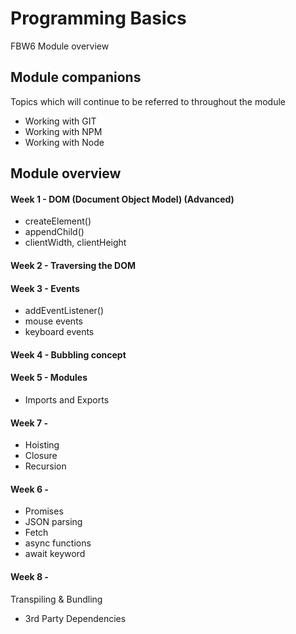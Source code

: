 # Programming Basics

FBW6 Module overview

## Module companions

Topics which will continue to be referred to throughout the module

- Working with GIT
- Working with NPM
- Working with Node

## Module overview

#### Week 1 - DOM (Document Object Model) (Advanced)

+ createElement()
+ appendChild()
+ clientWidth, clientHeight

#### Week 2 - Traversing the DOM

#### Week 3 - Events

+ addEventListener()
+ mouse events
+ keyboard events

#### Week 4 - Bubbling concept

#### Week 5 - Modules

- Imports and Exports

#### Week 7 - 

- Hoisting
- Closure
- Recursion

#### Week 6 -

- Promises
- JSON parsing
- Fetch
- async functions
- await keyword

#### Week 8 -

Transpiling & Bundling
-  3rd Party Dependencies
